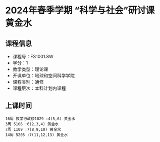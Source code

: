 # 2024年春季学期 “科学与社会”研讨课 黄金水






## 课程信息

- 课程号：FS1001.8W
- 学分：1
- 教学类型：理论课
- 开课单位：地球和空间科学学院
- 课程类别：通修
- 课程层次：本科计划内课程

## 上课时间

```
16周 教学行政楼1029 :4(5,6) 黄金水
3周 5106 :6(2,3,4) 黄金水
7周 1109 :7(8,9,10) 黄金水
14周 5205 :7(11,12,13) 黄金水
```


